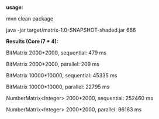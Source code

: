 **usage:**


mvn clean package

java -jar target/matrix-1.0-SNAPSHOT-shaded.jar 666



**Results (Core i7 * 4):**



BitMatrix 2000*2000, sequential: 479 ms

BitMatrix 2000*2000, parallel:   209 ms

BitMatrix 10000*10000, sequential: 45335 ms

BitMatrix 10000*10000, parallel:   22795 ms

NumberMatrix\<Integer\> 2000*2000, sequential: 252460 ms
  
NumberMatrix\<Integer\> 2000*2000, parallel:   96163 ms
